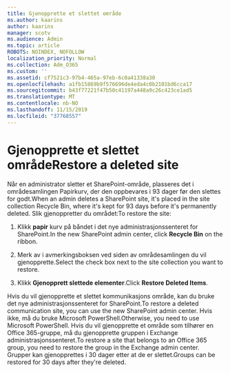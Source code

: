 ```yaml
---
title: Gjenopprette et slettet område
ms.author: kaarins
author: kaarins
manager: scotv
ms.audience: Admin
ms.topic: article
ROBOTS: NOINDEX, NOFOLLOW
localization_priority: Normal
ms.collection: Adm_O365
ms.custom: ''
ms.assetid: cf7521c3-97b4-465a-97eb-6c0a41338a30
ms.openlocfilehash: a1fb15869b9f576696de4eda4c0b2101bd6cca17
ms.sourcegitcommit: b43f77221f47b50c41197a448a9c26c423ce1ad5
ms.translationtype: MT
ms.contentlocale: nb-NO
ms.lasthandoff: 11/15/2019
ms.locfileid: "37768557"
---
```

# <a name="restore-a-deleted-site"></a><span data-ttu-id="6a3e9-102">Gjenopprette et slettet område</span><span class="sxs-lookup"><span data-stu-id="6a3e9-102">Restore a deleted site</span></span>

<span data-ttu-id="6a3e9-103">Når en administrator sletter et SharePoint-område, plasseres det i områdesamlingen Papirkurv, der den oppbevares i 93 dager før den slettes for godt.</span><span class="sxs-lookup"><span data-stu-id="6a3e9-103">When an admin deletes a SharePoint site, it's placed in the site collection Recycle Bin, where it's kept for 93 days before it's permanently deleted.</span></span> <span data-ttu-id="6a3e9-104">Slik gjenoppretter du området:</span><span class="sxs-lookup"><span data-stu-id="6a3e9-104">To restore the site:</span></span>
  
1. <span data-ttu-id="6a3e9-105">Klikk **papir** kurv på båndet i det nye administrasjonssenteret for SharePoint.</span><span class="sxs-lookup"><span data-stu-id="6a3e9-105">In the new SharePoint admin center, click **Recycle Bin** on the ribbon.</span></span> 
    
2. <span data-ttu-id="6a3e9-106">Merk av i avmerkingsboksen ved siden av områdesamlingen du vil gjenopprette.</span><span class="sxs-lookup"><span data-stu-id="6a3e9-106">Select the check box next to the site collection you want to restore.</span></span>
    
3. <span data-ttu-id="6a3e9-107">Klikk **Gjenopprett slettede elementer**.</span><span class="sxs-lookup"><span data-stu-id="6a3e9-107">Click **Restore Deleted Items**.</span></span>
    
<span data-ttu-id="6a3e9-108">Hvis du vil gjenopprette et slettet kommunikasjons område, kan du bruke det nye administrasjonssenteret for SharePoint.</span><span class="sxs-lookup"><span data-stu-id="6a3e9-108">To restore a deleted communication site, you can use the new SharePoint admin center.</span></span> <span data-ttu-id="6a3e9-109">Hvis ikke, må du bruke Microsoft PowerShell.</span><span class="sxs-lookup"><span data-stu-id="6a3e9-109">Otherwise, you need to use Microsoft PowerShell.</span></span> <span data-ttu-id="6a3e9-110">Hvis du vil gjenopprette et område som tilhører en Office 365-gruppe, må du gjenopprette gruppen i Exchange administrasjonssenteret.</span><span class="sxs-lookup"><span data-stu-id="6a3e9-110">To restore a site that belongs to an Office 365 group, you need to restore the group in the Exchange admin center.</span></span> <span data-ttu-id="6a3e9-111">Grupper kan gjenopprettes i 30 dager etter at de er slettet.</span><span class="sxs-lookup"><span data-stu-id="6a3e9-111">Groups can be restored for 30 days after they're deleted.</span></span>
  

